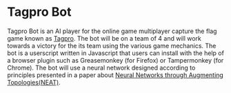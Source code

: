 # Tagpro Bot

Tagpro Bot is an AI player for the online game multiplayer capture the flag game known as [Tagpro](http://tagpro-test.koalabeast.com/). The bot will be on a team of 4 and will work towards a victory for the its team using the various game mechanics. The bot is a userscript written in Javascript that users can install with the help of a browser plugin such as Greasemonkey (for Firefox) or Tampermonkey (for Chrome). The bot will use a neural network designed according to principles presented in a paper about [Neural Networks through
Augmenting Topologies(NEAT)](http://nn.cs.utexas.edu/downloads/papers/stanley.ec02.pdf).
